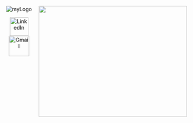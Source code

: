 
<p align="center">
    <img href="https://github.com/pedromaranini" src="https://i.ibb.co/pn7Q2P5/myLogo.jpg" alt="myLogo" border="0">
    <img href="https://github.com/pedromaranini" align="right" width="400" height="300" src="https://media.giphy.com/media/iIqmM5tTjmpOB9mpbn/source.gif" />
</p>

<p align="center">
    <a href="https://www.linkedin.com/in/pedromaranini30/">
        <img alt="LinkedIn" width="50px" src="https://cdn.icon-icons.com/icons2/1269/PNG/512/1497553283-108_84845.png" />
    </a><a href="mailto:pedrolucasmaranini30@gmail.com">
        <img alt="Gmail" width="55px" src="https://1000logos.net/wp-content/uploads/2018/05/Gmail-logo.png" />
    </a>
</p>



